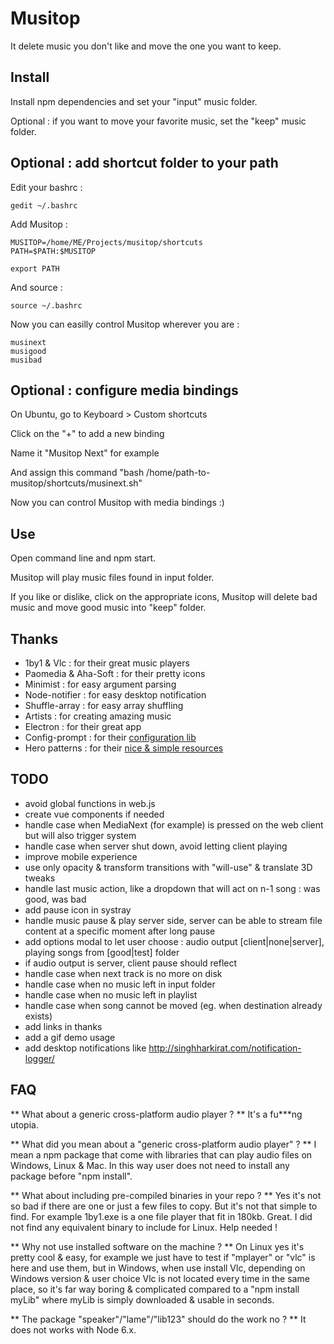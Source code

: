 # Musitop

It delete music you don't like and move the one you want to keep.


## Install

Install npm dependencies and set your "input" music folder.

Optional : if you want to move your favorite music, set the "keep" music folder.


## Optional : add shortcut folder to your path

Edit your bashrc :
```
gedit ~/.bashrc
```
Add Musitop :
```
MUSITOP=/home/ME/Projects/musitop/shortcuts
PATH=$PATH:$MUSITOP

export PATH
```
And source :
```
source ~/.bashrc
```
Now you can easilly control Musitop wherever you are :
```
musinext
musigood
musibad
```

## Optional : configure media bindings

On Ubuntu, go to Keyboard > Custom shortcuts

Click on the "+" to add a new binding

Name it "Musitop Next" for example

And assign this command "bash /home/path-to-musitop/shortcuts/musinext.sh"

Now you can control Musitop with media bindings :)

## Use

Open command line and npm start.

Musitop will play music files found in input folder.

If you like or dislike, click on the appropriate icons, Musitop will delete bad music and move good music into "keep" folder.


## Thanks

* 1by1 & Vlc : for their great music players
* Paomedia & Aha-Soft : for their pretty icons
* Minimist : for easy argument parsing
* Node-notifier : for easy desktop notification
* Shuffle-array : for easy array shuffling
* Artists : for creating amazing music
* Electron : for their great app
* Config-prompt : for their [configuration lib](https://github.com/ironSource/node-config-prompt)
* Hero patterns : for their [nice & simple resources](http://www.heropatterns.com/)


## TODO

* avoid global functions in web.js
* create vue components if needed
* handle case when MediaNext (for example) is pressed on the web client but will also trigger system
* handle case when server shut down, avoid letting client playing
* improve mobile experience
* use only opacity & transform transitions with "will-use" & translate 3D tweaks
* handle last music action, like a dropdown that will act on n-1 song : was good, was bad
* add pause icon in systray
* handle music pause & play server side, server can be able to stream file content at a specific moment after long pause
* add options modal to let user choose : audio output [client|none|server], playing songs from [good|test] folder
* if audio output is server, client pause should reflect
* handle case when next track is no more on disk
* handle case when no music left in input folder
* handle case when no music left in playlist
* handle case when song cannot be moved (eg. when destination already exists)
* add links in thanks
* add a gif demo usage
* add desktop notifications like http://singhharkirat.com/notification-logger/


## FAQ

** What about a generic cross-platform audio player ? **
It's a fu***ng utopia.

** What did you mean about a "generic cross-platform audio player" ? **
I mean a npm package that come with libraries that can play audio files
on Windows, Linux & Mac. In this way user does not need to install
any package before "npm install".

** What about including pre-compiled binaries in your repo ? **
Yes it's not so bad if there are one or just a few files to copy.
But it's not that simple to find. For example 1by1.exe is a one file
player that fit in 180kb. Great.
I did not find any equivalent binary to include for Linux. Help needed !

** Why not use installed software on the machine ? **
On Linux yes it's pretty cool & easy, for example we just have to test if
"mplayer" or "vlc" is here and use them, but in Windows, when use install
Vlc, depending on Windows version & user choice Vlc is not located every
time in the same place, so it's far way boring & complicated compared to
a "npm install myLib" where myLib is simply downloaded & usable in seconds.

** The package "speaker"/"lame"/"lib123" should do the work no ? **
It does not works with Node 6.x.
